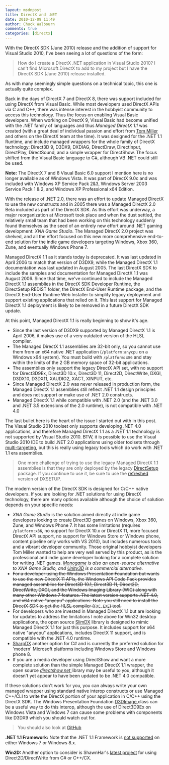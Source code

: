 ```yaml
---
layout: msdnpost
title: DirectX and .NET
date: 2010-12-09 11:49
author: Chuck Walbourn
comments: true
categories: [directx]
---
```

With the DirectX SDK (June 2010) release and the addition of support for Visual Studio 2010, I've been seeing a lot of questions of the form:

> How do I create a DirectX .NET application in Visual Studio 2010? I can't find Microsoft.DirectX to add to my project but I have the DirectX SDK (June 2010) release installed.</em>

As with many seemingly simple questions on a technical topic, this one is actually quite complex.
<!--more-->

Back in the days of DirectX 7 and DirectX 8, there was support included for using DirectX from Visual Basic. While most developers used DirectX APIs via C and C++, there was intense interest in the hobbyist community to access this technology. Thus the focus on enabling Visual Basic developers. When working on DirectX 9, Visual Basic had become unified with the .NET family of languages and thus <em>Managed DirectX 1.1</em> was created (with a great deal of individual passion and effort from <a href="http://millermansworld.com/">Tom Miller</a> and others on the DirectX team at the time). It was designed for the .NET 1.1 Runtime, and include managed wrappers for the whole family of DirectX technology: Direct3D 9, D3DX9, DXDIAG, DirectDraw, DirectInput, DirectPlay, DirectSound, and a simple wrapper for DirectShow. The focus shifted from the Visual Basic language to C#, although VB .NET could still be used.

<strong>Note:</strong> The DirectX 7 and 8 Visual Basic 6.0 support I mention here is no longer available as of Windows Vista. It was part of DirectX 9.0c and was included with Windows XP Service Pack 2&3, Windows Server 2003 Service Pack 1 & 2, and Windows XP Professional x64 Edition.

With the release of .NET 2.0, there was an effort to update Managed DirectX to use the new constructs and in 2005 there was a Managed DirectX 2.0 Beta included as part of the DirectX SDK. As this effort was underway, a major reorganization at Microsoft took place and when the dust settled, the relatively small team that had been working on this technology suddenly found themselves as the seed of an entirely new effort around .NET gaming development: *XNA Game Studio*. The Managed DirectX 2.0 project was shelved, and all the effort focused on this new more comprehensive end-to-end solution for the indie game developers targeting Windows, Xbox 360, Zune, and eventually Windows Phone 7.

Managed DirectX 1.1 as it stands today is deprecated. It was last updated in April 2006 to match that version of D3DX9, while the Managed DirectX 1.1 documentation was last updated in August 2005. The last DirectX SDK to include the samples and documentation for Managed DirectX 1.1 was August 2006. Since that time, we've continued to include the Managed DirectX 1.1 assemblies in the DirectX SDK Developer Runtime, the DirectSetup REDIST folder, the DirectX End-User Runtime package, and the DirectX End-User Runtime Web Installer to simplify legacy deployment and support existing applications that relied on it. This last support for Managed DirectX 1.1 deployment is likely to be removed in a future DirectX SDK update.

At this point, Managed DirectX 1.1 is really beginning to show it's age.

<ul>
<li>Since the last version of D3DX9 supported by Managed DirectX 1.1 is April 2006, it makes use of a very outdated version of the HLSL compiler.</li>
<li>The Managed DirectX 1.1 assemblies are 32-bit only, so you cannot use them from an x64 native .NET application (<code>/platform:anycpu</code> on a Windows x64 system). You must build with <code>/platform:x86</code> and stay within the limits of the 2 GB memory space of 32-bit applications.</li>
<li>The assemblies only support the legacy DirectX API set, with no support for Direct3D9Ex, Direct3D 10.x, Direct3D 11, Direct2D, DirectWrite, DXGI, D3DX10, D3DX11, XAUDIO2, XACT, XINPUT, etc.</li>
<li>Since Managed DirectX 2.0 was never released in production form, the Managed DirectX 1.1 assemblies still reflect .NET 1.1 design principles and does not support or make use of .NET 2.0 constructs.</li>
<li>Managed DirectX 1.1 while compatible with .NET 2.0 (and the .NET 3.0 and .NET 3.5 extensions of the 2.0 runtime), is not compatible with .NET 4.0</li>
</ul>

The last bullet here is the heart of the issue I started out with in this post. The Visual Studio 2010 toolset only supports developing .NET 4.0 applications, and therefore Managed DirectX 1.1 as a .NET 1.1 technology is not supported by Visual Studio 2010. BTW, it is possible to use the Visual Studio 2010 IDE to build .NET 2.0 applications using older toolsets through <a href="http://weblogs.asp.net/scottgu/archive/2009/08/27/multi-targeting-support-vs-2010-and-net-4-series.aspx">multi-targeting</a>, but this is really using legacy tools which do work with .NET 1.1 era assemblies.

> One more challenge of trying to use the legacy Managed DirectX 1.1 assemblies is that they are only deployed by the legacy [DirectSetup](https://walbourn.github.io/not-so-direct-setup/) package. If you continue to use it, be sure to use the [refreshed](https://walbourn.github.io/dxsetup-update/) version of DXSETUP.

The modern version of the DirectX SDK is designed for C/C++ native developers. If you are looking for .NET solutions for using DirectX technology, there are many options available although the choice of solution depends on your specific needs:

<ul>
<li><em>XNA Game Studio</em> is the solution aimed directly at indie game developers looking to create Direct3D games on Windows, Xbox 360, Zune, and Windows Phone 7. It has some limitations (requires <code>/platform:x86</code>, no support for DirectX 10.x or DirectX 11, more focused DirectX API support, no support for Windows Store or Windows phone, content pipeline only works with VS 2010), but includes numerous tools and a vibrant developer community. Those original hobbyist developers Tom Miller wanted to help are very well served by this product, as is the professional and indie game developer looking for a complete solution for writing .NET games. <em><a href="http://www.monogame.net/">Monogame</a> is also an open-source alternative to XNA Game Studio, and <a href="http://unity3d.com/">Unity3D</a> is a commercial alternative.</em></li>
<li><span style="text-decoration: line-through;">For a developer using the Windows Presentation Foundation but wants to use the new DirectX 11 APIs, the Windows API Code Pack provides managed assemblies for Direct3D 10.1, Direct3D 11, Direct2D, DirectWrite, DXGI, and the Windows Imaging Library<span style="mso-spacerun: yes;">  (WIC) along with many other Windows 7 features. The latest version supports .NET 4.0, and x64 native "anycpu" applications. Note you still need to install the DirectX SDK to get the HLSL compiler (<code>FXC.EXE</code>) tool.</span></span></li>
<li>For developers who are invested in Managed DirectX 1.1 but are looking for updates to address the limitations I note above for Win32 desktop applications, the open source <a href="https://github.com/SlimDX/slimdx">SlimDX</a> library is designed to mimic Managed DirectX 1.1 for just this purpose. It includes support for x64 native "anycpu" applications, includes DirectX 11 support, and is compatible with the .NET 4.0 runtime.</li>
<li><a href="http://sharpdx.org/">SharpDX</a> another option for C# and is currently the preferred solution for 'modern' Microsoft platforms including Windows Store and Windows phone 8.</li>
<li>If you are a media developer using DirectShow and want a more complete solution than the simple Managed DirectX 1.1 wrapper, the open source <a href="http://directshownet.sourceforge.net/"><em>directshow.net</em> </a>library may be useful to you, although it doesn't yet appear to have been updated to be .NET 4.0 compatible.</li>
</ul>

If these solutions don't work for you, you can always write your own managed wrapper using standard native interop constructs or use Managed C++/CLI to write the DirectX portion of your application in C/C++ using the DirectX SDK. The Windows Presentation Foundation <a href="https://docs.microsoft.com/en-us/dotnet/api/system.windows.interop.d3dimage">D3DImage </a>class can be a useful way to do this interop, although the use of Direct3D9Ex on Windows Vista and Windows 7 can cause some problems with components like D3DX9 which you should watch out for.

> You should also look at [GitHub](https://github.com/Microsoft/WPFDXInterop)

<strong>.NET 1.1 Framework:</strong> Note that the .NET 1.1 Framework is <a href="http://support.microsoft.com/kb/2489698">not supported</a> on either Windows 7 or Windows 8.x.

<strong>Win2D: </strong>Another option to consider is ShawnHar's <a href="https://github.com/Microsoft/Win2D">latest project</a> for using Direct2D/DirectWrite from C# or C++/CX.

